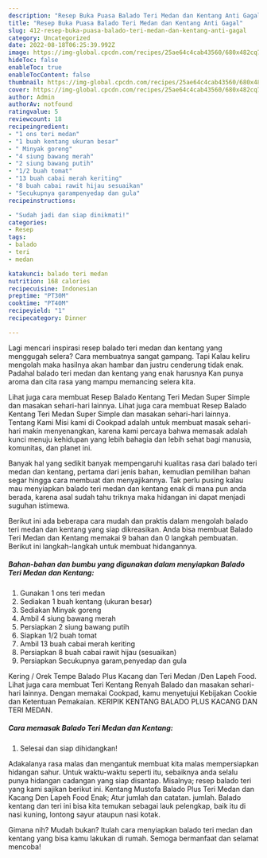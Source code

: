 ```yaml
---
description: "Resep Buka Puasa Balado Teri Medan dan Kentang Anti Gagal"
title: "Resep Buka Puasa Balado Teri Medan dan Kentang Anti Gagal"
slug: 412-resep-buka-puasa-balado-teri-medan-dan-kentang-anti-gagal
category: Uncategorized
date: 2022-08-18T06:25:39.992Z
image: https://img-global.cpcdn.com/recipes/25ae64c4cab43560/680x482cq70/balado-teri-medan-dan-kentang-foto-resep-utama.jpg
hideToc: false
enableToc: true
enableTocContent: false
thumbnail: https://img-global.cpcdn.com/recipes/25ae64c4cab43560/680x482cq70/balado-teri-medan-dan-kentang-foto-resep-utama.jpg
cover: https://img-global.cpcdn.com/recipes/25ae64c4cab43560/680x482cq70/balado-teri-medan-dan-kentang-foto-resep-utama.jpg
author: Admin
authorAv: notfound
ratingvalue: 5
reviewcount: 18
recipeingredient:
- "1 ons teri medan"
- "1 buah kentang ukuran besar"
- " Minyak goreng"
- "4 siung bawang merah"
- "2 siung bawang putih"
- "1/2 buah tomat"
- "13 buah cabai merah keriting"
- "8 buah cabai rawit hijau sesuaikan"
- "Secukupnya garampenyedap dan gula"
recipeinstructions:

- "Sudah jadi dan siap dinikmati!"
categories:
- Resep
tags:
- balado
- teri
- medan

katakunci: balado teri medan 
nutrition: 168 calories
recipecuisine: Indonesian
preptime: "PT30M"
cooktime: "PT40M"
recipeyield: "1"
recipecategory: Dinner

---
```



Lagi mencari inspirasi resep balado teri medan dan kentang yang menggugah selera? Cara membuatnya sangat gampang. Tapi Kalau keliru mengolah maka hasilnya akan hambar dan justru cenderung tidak enak. Padahal balado teri medan dan kentang yang enak harusnya Kan punya aroma dan cita rasa yang mampu memancing selera kita.


Lihat juga cara membuat Resep Balado Kentang Teri Medan Super Simple dan masakan sehari-hari lainnya. Lihat juga cara membuat Resep Balado Kentang Teri Medan Super Simple dan masakan sehari-hari lainnya. Tentang Kami Misi kami di Cookpad adalah untuk membuat masak sehari-hari makin menyenangkan, karena kami percaya bahwa memasak adalah kunci menuju kehidupan yang lebih bahagia dan lebih sehat bagi manusia, komunitas, dan planet ini.

Banyak hal yang sedikit banyak mempengaruhi kualitas rasa dari balado teri medan dan kentang, pertama dari jenis bahan, kemudian pemilihan bahan segar hingga cara membuat dan menyajikannya. Tak perlu pusing kalau mau menyiapkan balado teri medan dan kentang enak di mana pun anda berada, karena asal sudah tahu triknya maka hidangan ini dapat menjadi suguhan istimewa.


Berikut ini ada beberapa cara mudah dan praktis dalam mengolah balado teri medan dan kentang yang siap dikreasikan. Anda bisa membuat Balado Teri Medan dan Kentang memakai 9 bahan dan 0 langkah pembuatan. Berikut ini langkah-langkah untuk membuat hidangannya.

<!--inarticleads1-->

##### Bahan-bahan dan bumbu yang digunakan dalam menyiapkan Balado Teri Medan dan Kentang:

1. Gunakan 1 ons teri medan
1. Sediakan 1 buah kentang (ukuran besar)
1. Sediakan  Minyak goreng
1. Ambil 4 siung bawang merah
1. Persiapkan 2 siung bawang putih
1. Siapkan 1/2 buah tomat
1. Ambil 13 buah cabai merah keriting
1. Persiapkan 8 buah cabai rawit hijau (sesuaikan)
1. Persiapkan Secukupnya garam,penyedap dan gula


Kering / Orek Tempe Balado Plus Kacang dan Teri Medan /Den Lapeh Food. Lihat juga cara membuat Teri Kentang Renyah Balado dan masakan sehari-hari lainnya. Dengan memakai Cookpad, kamu menyetujui Kebijakan Cookie dan Ketentuan Pemakaian. KERIPIK KENTANG BALADO PLUS KACANG DAN TERI MEDAN. 

<!--inarticleads2-->

##### Cara memasak Balado Teri Medan dan Kentang:


1. Selesai dan siap dihidangkan!

Adakalanya rasa malas dan mengantuk membuat kita malas mempersiapkan hidangan sahur. Untuk waktu-waktu seperti itu, sebaiknya anda selalu punya hidangan cadangan yang siap disantap. Misalnya; resep balado teri yang kami sajikan berikut ini. Kentang Mustofa Balado Plus Teri Medan dan Kacang Den Lapeh Food Enak; Atur jumlah dan catatan. jumlah. Balado kentang dan teri ini bisa kita temukan sebagai lauk pelengkap, baik itu di nasi kuning, lontong sayur ataupun nasi kotak. 

Gimana nih? Mudah bukan? Itulah cara menyiapkan balado teri medan dan kentang yang bisa kamu lakukan di rumah. Semoga bermanfaat dan selamat mencoba!
